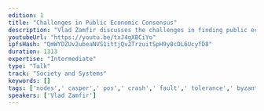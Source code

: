 ```yaml
---
edition: 1
title: "Challenges in Public Economic Consensus"
description: "Vlad Zamfir discusses the challenges in finding public economic consensus with indirect relation to Casper PoS."
youtubeUrl: "https://youtu.be/txJ4gXBCiYo"
ipfsHash: "QmWYDZUv2ubeaNVS1ittjQv2TrzuitSpH9y8cDL6UcyfD8"
duration: 1313
expertise: "Intermediate"
type: "Talk"
track: "Society and Systems"
keywords: []
tags: ['nodes',' casper',' pos',' crash',' fault',' tolerance',' byzantine',' security',' censorship',' sybil',' attack',' rational',' adversary',' fork',' bribe','Society and Systems']
speakers: ['Vlad Zamfir']
---
```

